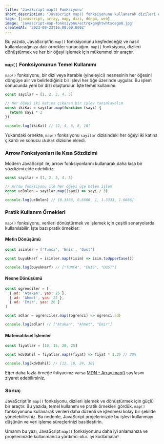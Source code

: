 ```yaml
---
title: 'JavaScript map() Fonksiyonu'
short_description: 'JavaScript map() fonksiyonunu kullanarak dizileri dönüştürmek ve verileri işlemek için güçlü bir araç keşfedin.'
tags: [javascript, array, map, dizi, döngü, web]
image: 'javascript-map-fonksiyonu/ectrqxgnghtwhtscego0.jpg'
createdAt: '2023-09-23T16:00:00.000Z'
---
```


Bu yazıda, JavaScript'in `map()` fonksiyonunu keşfedeceğiz ve nasıl kullanılacağınıza dair örnekler sunacağım. `map()` fonksiyonu, dizileri dönüştürmek ve her bir öğeyi işlemek için mükemmel bir araçtır.

### `map()` Fonksiyonunun Temel Kullanımı

`map()` fonksiyonu, bir dizi veya iterable (yineleyici) nesnesinin her öğesini döngüye alır ve belirlediğiniz bir işlevi her öğe üzerinde uygular. Bu işlem sonucunda yeni bir dizi oluşturulur. İşte temel kullanımı:

```javascript
const sayilar = [1, 2, 3, 4, 5]

// Her öğeyi iki katına çıkaran bir işlev tanımlayalım
const ikiKat = sayilar.map(function (sayi) {
  return sayi * 2
})

console.log(ikiKat) // [2, 4, 6, 8, 10]
```

Yukarıdaki örnekte, `map()` fonksiyonu `sayilar` dizisindeki her öğeyi iki katına çıkardı ve sonucu `ikiKat` dizisine ekledi.

### Arrow Fonksiyonları ile Kısa Sözdizimi

Modern JavaScript ile, arrow fonksiyonlarını kullanarak daha kısa bir sözdizimi elde edebiliriz:

```javascript
const sayilar = [1, 2, 3, 4, 5]

// Arrow fonksiyonu ile her öğeyi üçe bölen işlem
const ucBolen = sayilar.map((sayi) => sayi / 3)

console.log(ucBolen) // [0.3333, 0.6666, 1, 1.3333, 1.6666]
```

### Pratik Kullanım Örnekleri

`map()` fonksiyonu, verileri dönüştürmek ve işlemek için çeşitli senaryolarda kullanılabilir. İşte bazı pratik örnekler:

#### Metin Dönüşümü

```javascript
const isimler = ['Tunca', 'Enis', 'Dost']

const buyukHarf = isimler.map((isim) => isim.toUpperCase())

console.log(buyukHarf) // ["TUNCA", "ENIS", "DOST"]
```

#### Nesne Dönüşümü

```javascript
const ogrenciler = [
  { ad: 'Atakan', yas: 25 },
  { ad: 'Ahmet', yas: 22 },
  { ad: 'Emir', yas: 20 }
]

const adlar = ogrenciler.map((ogrenci) => ogrenci.ad)

console.log(adlar) // ["Atakan", "Ahmet", "Emir"]
```

#### Matematiksel İşlemler

```javascript
const fiyatlar = [10, 15, 20, 25]

const kdvDahil = fiyatlar.map((fiyat) => fiyat * 1.2) // 20%

console.log(kdvDahil) // [12, 18, 24, 30]
```

Eğer daha fazla örneğe ihtiyacınız varsa [MDN - Array.map()](https://developer.mozilla.org/en-US/docs/Web/JavaScript/Reference/Global_Objects/Array/map) sayfasını ziyaret edebilirsiniz.

### Sonuç

JavaScript'in `map()` fonksiyonu, dizileri işlemek ve dönüştürmek için güçlü bir araçtır. Bu yazıda, temel kullanımı ve pratik örnekleri gördük. `map()` fonksiyonunu kullanarak verileri daha düzenli ve işlenmesi kolay bir şekilde yönetebilirsiniz. Bu nedenle, JavaScript projelerinizde bu işlevi kullanmayı düşünün ve veri işleme süreçlerinizi basitleştirin.

Umarım bu yazı, JavaScript `map()` fonksiyonunu daha iyi anlamanıza ve projelerinizde kullanmanıza yardımcı olur. İyi kodlamalar!
